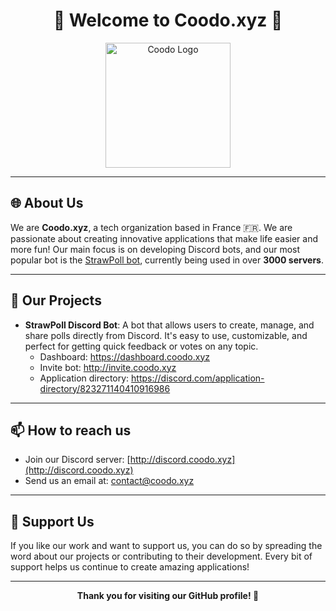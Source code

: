 <h1 align="center">👋 Welcome to Coodo.xyz 👋</h1>

<p align="center">
  <img src="https://avatars.githubusercontent.com/u/106319439?s=200&v=4" alt="Coodo Logo" width="200">
</p>

---

## 🌐 About Us

We are **Coodo.xyz**, a tech organization based in France 🇫🇷. We are passionate about creating innovative applications that make life easier and more fun! Our main focus is on developing Discord bots, and our most popular bot is the [StrawPoll bot](https://discord.com/application-directory/823271140410916986), currently being used in over __3000 servers__.

---

## 🚀 Our Projects

- **StrawPoll Discord Bot**: A bot that allows users to create, manage, and share polls directly from Discord. It's easy to use, customizable, and perfect for getting quick feedback or votes on any topic.
  - Dashboard: https://dashboard.coodo.xyz
  - Invite bot: http://invite.coodo.xyz
  - Application directory: https://discord.com/application-directory/823271140410916986

---

## 📫 How to reach us

- Join our Discord server: [http://discord.coodo.xyz](http://discord.coodo.xyz)
- Send us an email at: [contact@coodo.xyz](mailto:contact@coodo.xyz)

---

## 🙏 Support Us

If you like our work and want to support us, you can do so by spreading the word about our projects or contributing to their development. Every bit of support helps us continue to create amazing applications!

---

<p align="center">
  <b>Thank you for visiting our GitHub profile! 🌟</b>
</p>
